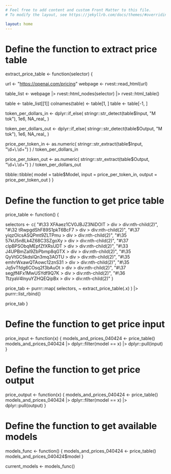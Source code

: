 ```yaml
---
# Feel free to add content and custom Front Matter to this file.
# To modify the layout, see https://jekyllrb.com/docs/themes/#overriding-theme-defaults

layout: home
---
```

# Define the function to extract price table
extract_price_table <- function(selector) {

  url <- "https://openai.com/pricing"
  webpage <- rvest::read_html(url)

  table_list <- webpage |> rvest::html_nodes(selector) |> rvest::html_table()

  table <- table_list[[1]]
  colnames(table) <- table[1, ]
  table <- table[-1, ]

  token_per_dollars_in <- dplyr::if_else(
    stringr::str_detect(table$Input, "M tok"), 
    1e6, 
    NA_real_
  )
  
  token_per_dollars_out <- dplyr::if_else(
    stringr::str_detect(table$Output, "M tok"), 
    1e6, 
    NA_real_
  )

  price_per_token_in <- as.numeric(
    stringr::str_extract(table$Input, "\\d+\\.\\d+")
  ) / token_per_dollars_in
  
  price_per_token_out <- as.numeric(
    stringr::str_extract(table$Output, "\\d+\\.\\d+")
  ) / token_per_dollars_out

  tibble::tibble(
    model = table$Model, 
    input = price_per_token_in, 
    output = price_per_token_out
  )
}

# Define the function to get price table
price_table <- function() {

  selectors <- c(
    "#\33 XFAaez1CV0JBJZ3NiDOIT > div > div:nth-child(2)",
    "#\32 tRwpgdShF89S1pkT6BcF7 > div > div:nth-child(2)",
    "#\37 yiqzOlcsASQPmt9ZLTPmu > div > div:nth-child(2)",
    "#\35 57kU5n8Lk4Z68C3SZgoXy > div > div:nth-child(2)",
    "#\37 clpBPSObqMEpfZfXRsUDT > div > div:nth-child(2)",
    "#\33 J4UPBmZal9ZbPbmp8qGTX > div > div:nth-child(2)",
    "#\35 QyVtGC5kdsIQn3mq3AOTU > div > div:nth-child(2)",
    "#\35 emhrWxawQTAowc12znS31 > div > div:nth-child(2)",
    "#\35 Jq5vTfdg6COsq2f3bAuOt > div > div:nth-child(2)",
    "#\37 segjff4Fx1MwUSYdf9Q7K > div > div:nth-child(2)",
    "#\36 TtzyaV4InyuYZHQEQipBx > div > div:nth-child(2)"
  )

  price_tab <- purrr::map(
    selectors, 
    ~ extract_price_table(.x)
  ) |> purrr::list_rbind()
  
  price_tab
}

# Define the function to get price input
price_input <- function(x) {
  models_and_prices_040424 <- price_table()
  models_and_prices_040424 |> dplyr::filter(model == x) |> dplyr::pull(input)
}

# Define the function to get price output
price_output <- function(x) {
  models_and_prices_040424 <- price_table()
  models_and_prices_040424 |> dplyr::filter(model == x) |> dplyr::pull(output)
}

# Define the function to get available models
models_func <- function() {
  models_and_prices_040424 <- price_table()
  models_and_prices_040424$model
}

current_models <- models_func()
